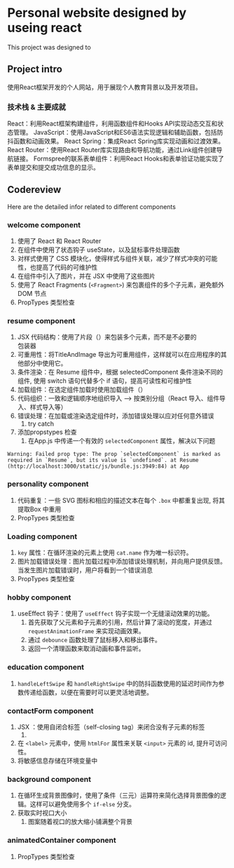 # Personal website designed by useing react

This project was designed to 
## Project intro
使用React框架开发的个人网站，用于展现个人教育背景以及开发项目。

### 技术栈 & 主要成就
React：利用React框架构建组件，利用函数组件和Hooks API实现动态交互和状态管理。
JavaScript：使用JavaScript和ES6语法实现逻辑和辅助函数，包括防抖函数和动画效果。
React Spring：集成React Spring库实现动画和过渡效果。
React Router：使用React Router库实现路由和导航功能，通过Link组件创建导航链接。
Formspree的联系表单组件：利用React Hooks和表单验证功能实现了表单提交和提交成功信息的显示。

## Codereview 

Here are the detailed infor related to different components

### welcome component

1. 使用了 React 和 React Router 
2. 在组件中使用了状态钩子 useState，以及鼠标事件处理函数
3. 对样式使用了 CSS 模块化，使得样式与组件关联，减少了样式冲突的可能性，也提高了代码的可维护性
4. 在组件中引入了图片，并在 JSX 中使用了这些图片
5. 使用了 React Fragments (`<Fragment>`) 来包裹组件的多个子元素，避免额外 DOM 节点
6. PropTypes 类型检查


### resume component
1. JSX 代码结构：使用了片段（<Fragment/>）来包装多个元素，而不是不必要的 <div/> 包装器
3. 可重用性：将TitleAndImage 导出为可重用组件，这样就可以在应用程序的其他部分中使用它。
4. 条件渲染：在 Resume 组件中，根据 selectedComponent 条件渲染不同的组件, 使用 switch 语句代替多个 if 语句，提高可读性和可维护性
5. 加载组件：在选定组件加载时使用加载组件（<LoadingComponent/>）
6. 代码组织：一致和逻辑顺序地组织导入 --> 按类别分组（React 导入、组件导入、样式导入等）
7. 错误处理：在加载或渲染选定组件时，添加错误处理以应对任何意外错误
	1.  try catch
8. 添加propstypes 检查
	1. 在App.js 中传递一个有效的 `selectedComponent` 属性，解决以下问题
```
Warning: Failed prop type: The prop `selectedComponent` is marked as required in `Resume`, but its value is `undefined`. at Resume (http://localhost:3000/static/js/bundle.js:3949:84) at App
```

### personality component
1. 代码重复：一些 SVG 图标和相应的描述文本在每个 `.box` 中都重复出现, 将其提取Box 中重用
2. PropTypes 类型检查

### Loading component
1. `key` 属性：在循环渲染的元素上使用 `cat.name` 作为唯一标识符。
2. 图片加载错误处理：图片加载过程中添加错误处理机制，并向用户提供反馈。当发生图片加载错误时，用户将看到一个错误消息
3. PropTypes 类型检查

### hobby component
1. useEffect 钩子：使用了 `useEffect` 钩子实现一个无缝滚动效果的功能。
	  1. 首先获取了父元素和子元素的引用，然后计算了滚动的宽度，并通过`requestAnimationFrame` 来实现动画效果。
	  2. 通过 `debounce` 函数处理了鼠标移入和移出事件。
	  3. 返回一个清理函数来取消动画和事件监听。

### education component
  
1. `handleLeftSwipe` 和 `handleRightSwipe` 中的防抖函数使用的延迟时间作为参数传递给函数，以便在需要时可以更灵活地调整。

### contactForm component
1.  JSX ：使用自闭合标签（self-closing tag）来闭合没有子元素的标签
	1. <br/>
2. 在 `<label>` 元素中，使用 `htmlFor` 属性来关联 `<input>` 元素的 id, 提升可访问性。
3. 将敏感信息存储在环境变量中

### background component
1. 在循环生成背景图像时，使用了条件（三元）运算符来简化选择背景图像的逻辑。这样可以避免使用多个 `if-else` 分支。
2. 获取实时视口大小
	1. 图案随着视口的放大缩小铺满整个背景

### animatedContainer component
1. PropTypes 类型检查

